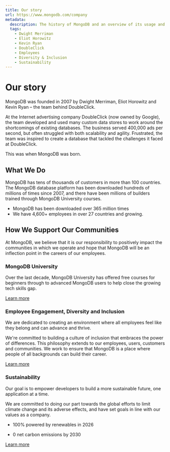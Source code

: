 ```yaml
---
title: Our story
url: https://www.mongodb.com/company
metadata:
  description: The history of MongoDB and an overview of its usage and the community resources we provide.
  tags:
    - Dwight Merriman
    - Eliot Horowitz
    - Kevin Ryan
    - DoubleClick
    - Employees
    - Diversity & Inclusion
    - Sustainability
---
```


# Our story

MongoDB was founded in 2007 by Dwight Merriman, Eliot Horowitz and Kevin Ryan – the team behind DoubleClick.

At the Internet advertising company DoubleClick (now owned by Google), the team developed and used many custom data stores to work around the shortcomings of existing databases. The business served 400,000 ads per second, but often struggled with both scalability and agility. Frustrated, the team was inspired to create a database that tackled the challenges it faced at DoubleClick.

This was when MongoDB was born.

## What We Do

MongoDB has tens of thousands of customers in more than 100 countries. The MongoDB database platform has been downloaded hundreds of millions of times since 2007, and there have been millions of builders trained through MongoDB University courses.

- MongoDB has been downloaded over 365 million times
- We have 4,600+ employees in over 27 countries and growing.

## How We Support Our Communities

At MongoDB, we believe that it is our responsibility to positively impact the communities in which we operate and hope that MongoDB will be an inflection point in the careers of our employees.

### MongoDB University

Over the last decade, MongoDB University has offered free courses for beginners through to advanced MongoDB users to help close the growing tech skills gap.

[Learn more](https://learn.mongodb.com/)

### Employee Engagement, Diversity and Inclusion

We are dedicated to creating an environment where all employees feel like they belong and can advance and thrive.

We're committed to building a culture of inclusion that embraces the power of differences. This philosophy extends to our employees, users, customers and communities. We work to ensure that MongoDB is a place where people of all backgrounds can build their career.

[Learn more](https://www.mongodb.com/careers/diversity-and-inclusion)

### Sustainability

Our goal is to empower developers to build a more sustainable future, one application at a time.

We are committed to doing our part towards the global efforts to limit climate change and its adverse effects, and have set goals in line with our values as a company.

- 100% powered by renewables in 2026

- 0 net carbon emissions by 2030

[Learn more](https://www.mongodb.com/company/sustainability)
